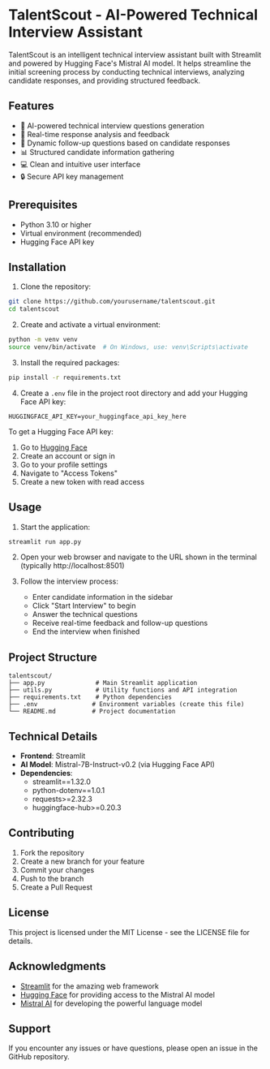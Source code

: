 # TalentScout - AI-Powered Technical Interview Assistant

TalentScout is an intelligent technical interview assistant built with Streamlit and powered by Hugging Face's Mistral AI model. It helps streamline the initial screening process by conducting technical interviews, analyzing candidate responses, and providing structured feedback.

## Features

- 🤖 AI-powered technical interview questions generation
- 📝 Real-time response analysis and feedback
- 🔄 Dynamic follow-up questions based on candidate responses
- 📊 Structured candidate information gathering
- 💻 Clean and intuitive user interface
- 🔒 Secure API key management

## Prerequisites

- Python 3.10 or higher
- Virtual environment (recommended)
- Hugging Face API key

## Installation

1. Clone the repository:
```bash
git clone https://github.com/yourusername/talentscout.git
cd talentscout
```

2. Create and activate a virtual environment:
```bash
python -m venv venv
source venv/bin/activate  # On Windows, use: venv\Scripts\activate
```

3. Install the required packages:
```bash
pip install -r requirements.txt
```

4. Create a `.env` file in the project root directory and add your Hugging Face API key:
```
HUGGINGFACE_API_KEY=your_huggingface_api_key_here
```

To get a Hugging Face API key:
1. Go to [Hugging Face](https://huggingface.co/)
2. Create an account or sign in
3. Go to your profile settings
4. Navigate to "Access Tokens"
5. Create a new token with read access

## Usage

1. Start the application:
```bash
streamlit run app.py
```

2. Open your web browser and navigate to the URL shown in the terminal (typically http://localhost:8501)

3. Follow the interview process:
   - Enter candidate information in the sidebar
   - Click "Start Interview" to begin
   - Answer the technical questions
   - Receive real-time feedback and follow-up questions
   - End the interview when finished

## Project Structure

```
talentscout/
├── app.py              # Main Streamlit application
├── utils.py            # Utility functions and API integration
├── requirements.txt    # Python dependencies
├── .env               # Environment variables (create this file)
└── README.md          # Project documentation
```

## Technical Details

- **Frontend**: Streamlit
- **AI Model**: Mistral-7B-Instruct-v0.2 (via Hugging Face API)
- **Dependencies**:
  - streamlit==1.32.0
  - python-dotenv==1.0.1
  - requests>=2.32.3
  - huggingface-hub>=0.20.3

## Contributing

1. Fork the repository
2. Create a new branch for your feature
3. Commit your changes
4. Push to the branch
5. Create a Pull Request

## License

This project is licensed under the MIT License - see the LICENSE file for details.

## Acknowledgments

- [Streamlit](https://streamlit.io/) for the amazing web framework
- [Hugging Face](https://huggingface.co/) for providing access to the Mistral AI model
- [Mistral AI](https://mistral.ai/) for developing the powerful language model

## Support

If you encounter any issues or have questions, please open an issue in the GitHub repository. 